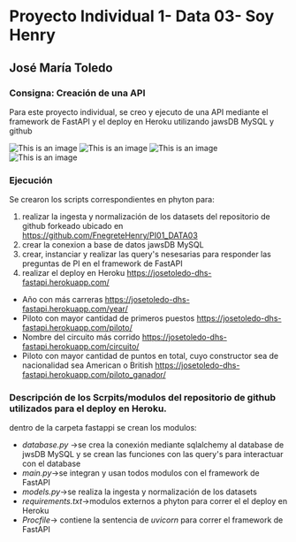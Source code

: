 # Proyecto Individual 1- Data 03- Soy Henry
## José María Toledo

### Consigna: Creación de una API

Para este proyecto individual, se creo y ejecuto de una API mediante el framework de FastAPI y el deploy en Heroku utilizando jawsDB MySQL y github

![This is an image](https://upload.wikimedia.org/wikipedia/commons/thumb/e/ec/Heroku_logo.svg/320px-Heroku_logo.svg.png)
![This is an image](https://upload.wikimedia.org/wikiversity/en/thumb/8/8c/FastAPI_logo.png/320px-FastAPI_logo.png)
![This is an image](https://www.kindpng.com/picc/m/128-1280187_github-logo-png-github-transparent-png.png)
![This is an image](https://res.cloudinary.com/crunchbase-production/image/upload/c_lpad,h_170,w_170,f_auto,b_white,q_auto:eco,dpr_1/chmyinpr1ffsc0jvpil2)



### Ejecución

Se crearon los scripts correspondientes en phyton para:
1. realizar la ingesta y normalización de los datasets del repositorio de github forkeado ubicado en https://github.com/FnegreteHenry/PI01_DATA03
2. crear la conexion a base de datos jawsDB MySQL
3. crear, instanciar y realizar las query's nesesarias para responder las preguntas de PI en el framework de FastAPI
4. realizar el deploy en Heroku https://josetoledo-dhs-fastapi.herokuapp.com/
- Año con más carreras https://josetoledo-dhs-fastapi.herokuapp.com/year/
- Piloto con mayor cantidad de primeros puestos https://josetoledo-dhs-fastapi.herokuapp.com/piloto/
- Nombre del circuito más corrido https://josetoledo-dhs-fastapi.herokuapp.com/circuito/
- Piloto con mayor cantidad de puntos en total, cuyo constructor sea de nacionalidad sea American o British https://josetoledo-dhs-fastapi.herokuapp.com/piloto_ganador/


  
### Descripción de los Scrpits/modulos del repositorio de github utilizados para el deploy en Heroku.

dentro de la carpeta fastappi se crean los modulos:
- *database.py* ->se crea la conexión mediante sqlalchemy al database de jwsDB MySQL y se crean las funciones con las query's para interactuar con el database
- *main.py*->se integran y usan todos modulos con el framework de FastAPI
- *models.py*->se realiza la ingesta y normalización de los datasets
- *requirements.txt*->modulos externos a phyton para correr el el deploy en Heroku
- *Procfile*-> contiene la sentencia de *uvicorn* para correr el framework de FastAPI





